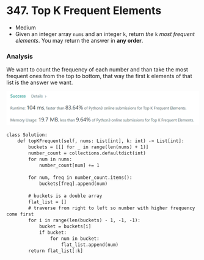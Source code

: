 # 347. Top K Frequent Elements

* Medium
*   Given an integer array `nums` and an integer `k`, return _the_ `k` _most frequent elements_. You may return the answer in **any order**.



### Analysis&#x20;

We want to count the frequency of each number and than take the most frequent ones from the top to bottom, that way the first k elements of that list is the answer we want.&#x20;

![](<../../.gitbook/assets/image (27) (1).png>)

```
class Solution:
    def topKFrequent(self, nums: List[int], k: int) -> List[int]:
        buckets = [[] for _ in range(len(nums) + 1)]
        number_count = collections.defaultdict(int)
        for num in nums:
            number_count[num] += 1
            
        for num, freq in number_count.items():
            buckets[freq].append(num)
        
        # buckets is a double array
        flat_list = []
        # traverse from right to left so number with higher frequency come first
        for i in range(len(buckets) - 1, -1, -1):
            bucket = buckets[i]
            if bucket:
                for num in bucket:
                    flat_list.append(num)
        return flat_list[:k]
```
